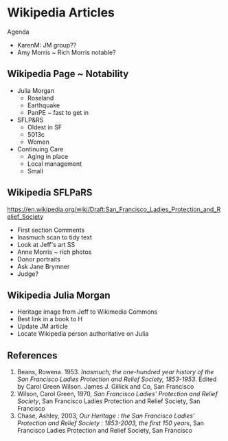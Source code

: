 # Wikipedia Articles

Agenda

* KarenM: JM group??
* Amy Morris ~ Rich Morris notable?


## Wikipedia Page ~ Notability

* Julia Morgan
  * Roseland
  * Earthquake
  * PanPE ~ fast to get in
* SFLP&RS
  * Oldest in SF
  * 5013c
  * Women
* Continuing Care
  * Aging in place
  * Local management
  * Small


## Wikipedia SFLPaRS

https://en.wikipedia.org/wiki/Draft:San_Francisco_Ladies_Protection_and_Relief_Society

* First section Comments
* Inasmuch scan to tidy text
* Look at Jeff's art SS
* Anne Morris ~ rich photos
* Donor portraits
* Ask Jane Brymner
* Judge?


## Wikipedia Julia Morgan

* Heritage image from Jeff to Wikimedia Commons
* Best link in a book to H
* Update JM article
* Locate Wikipedia person authoritative on Julia

## References

1. Beans, Rowena. 1953. _Inasmuch; the one-hundred year history of the San Francisco Ladies Protection and Relief Society, 1853-1953_. Edited by Carol Green Wilson. James J. Gillick and Co, San Francisco
2. Wilson, Carol Green, 1970, _San Francisco Ladies' Protection and Relief Society_, San Francisco Ladies Protection and Relief Society, San Francisco
3. Chase, Ashley, 2003, _Our Heritage : the San Francisco Ladies' Protection and Relief Society : 1853-2003, the first 150 years_, San Francisco Ladies Protection and Relief Society, San Francisco


